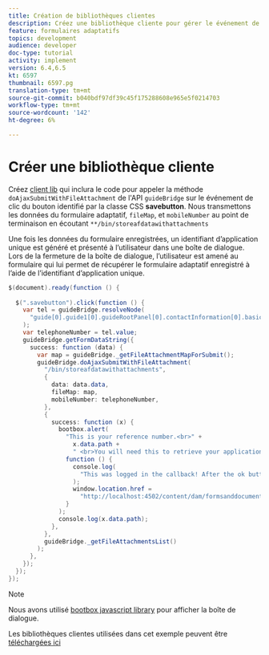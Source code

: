 ```yaml
---
title: Création de bibliothèques clientes
description: Créez une bibliothèque cliente pour gérer le événement de clics du bouton "Enregistrer et quitter".
feature: formulaires adaptatifs
topics: development
audience: developer
doc-type: tutorial
activity: implement
version: 6.4,6.5
kt: 6597
thumbnail: 6597.pg
translation-type: tm+mt
source-git-commit: b040bdf97df39c45f175288608e965e5f0214703
workflow-type: tm+mt
source-wordcount: '142'
ht-degree: 6%

---
```


# Créer une bibliothèque cliente

Créez [client lib](https://docs.adobe.com/content/help/fr-FR/experience-manager-65/developing/introduction/clientlibs.html) qui inclura le code pour appeler la méthode `doAjaxSubmitWithFileAttachment` de l&#39;API `guideBridge` sur le événement de clic du bouton identifié par la classe CSS **savebutton**.  Nous transmettons les données du formulaire adaptatif, `fileMap`, et `mobileNumber` au point de terminaison en écoutant `**/bin/storeafdatawithattachments`

Une fois les données du formulaire enregistrées, un identifiant d’application unique est généré et présenté à l’utilisateur dans une boîte de dialogue. Lors de la fermeture de la boîte de dialogue, l’utilisateur est amené au formulaire qui lui permet de récupérer le formulaire adaptatif enregistré à l’aide de l’identifiant d’application unique.

```java
$(document).ready(function () {
  
  $(".savebutton").click(function () {
    var tel = guideBridge.resolveNode(
      "guide[0].guide1[0].guideRootPanel[0].contactInformation[0].basicContact[0].telephoneNumber[0]"
    );
    var telephoneNumber = tel.value;
    guideBridge.getFormDataString({
      success: function (data) {
        var map = guideBridge._getFileAttachmentMapForSubmit();
        guideBridge.doAjaxSubmitWithFileAttachment(
          "/bin/storeafdatawithattachments",
          {
            data: data.data,
            fileMap: map,
            mobileNumber: telephoneNumber,
          },
          {
            success: function (x) {
              bootbox.alert(
                "This is your reference number.<br>" +
                  x.data.path +
                  " <br>You will need this to retrieve your application",
                function () {
                  console.log(
                    "This was logged in the callback! After the ok button was pressed"
                  );
                  window.location.href =
                    "http://localhost:4502/content/dam/formsanddocuments/myaccountform/jcr:content?wcmmode=disabled";
                }
              );
              console.log(x.data.path);
            },
          },
          guideBridge._getFileAttachmentsList()
        );
      },
    });
  });
});
```

>[!NOTE]
> Nous avons utilisé [bootbox javascript library](http://bootboxjs.com/examples.html) pour afficher la boîte de dialogue.

Les bibliothèques clientes utilisées dans cet exemple peuvent être [téléchargées ici](assets/client-libraries.zip)
